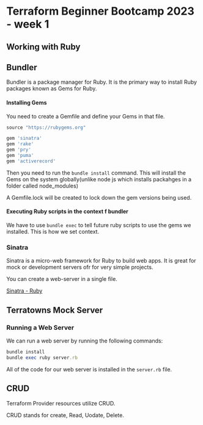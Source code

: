 # Terraform Beginner Bootcamp 2023 - week 1

## Working with Ruby

## Bundler

Bundler is a package manager for Ruby.
It is the primary way to install Ruby packages known as Gems for Ruby.

#### Installing Gems

You need to create a Gemfile and define your Gems in that file.

```rb
source "https://rubygems.org"

gem 'sinatra'
gem 'rake'
gem 'pry'
gem 'puma'
gem 'activerecord'
```

Then you need to run the `bundle install` command. This will install the Gems on the system globally(unlike node js which installs packahges in a folder called node_modules)

A Gemfile.lock will be created to lock down the gem versions being used.

#### Executing Ruby scripts in the context f bundler

We have to use `bundle exec` to tell future ruby scripts to use the gems we installed. This is how we set context.

### Sinatra

Sinatra is a micro-web framework for Ruby to build web apps. It is great for mock or development servers ofr for very simple projects. 

You can create a web-server in a single file.

[Sinatra - Ruby](https://sinatrarb.com/)

## Terratowns Mock Server

### Running a Web Server

We can run a web server by running the following commands:

```rb
bundle install
bundle exec ruby server.rb
```

All of the code for our web server is installed in the `server.rb` file.

## CRUD

Terraform Provider resources utilize CRUD.

CRUD stands for create, Read, Uodate, Delete.